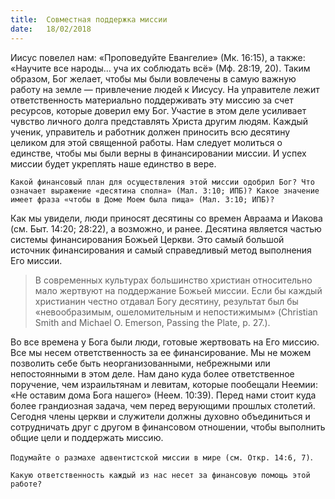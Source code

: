 ```yaml
---
title:  Совместная поддержка миссии
date:   18/02/2018
---
```


Иисус повелел нам: «Проповедуйте Евангелие» (Мк. 16:15), а также: «Научите все народы… уча их соблюдать всё» (Мф. 28:19, 20). Таким образом, Бог желает, чтобы мы были вовлечены в самую важную работу на земле — привлечение людей к Иисусу. На управителе лежит ответственность материально поддерживать эту миссию за счет ресурсов, которые доверил ему Бог. Участие в этом деле усиливает чувство личного долга представлять Христа другим людям. Каждый ученик, управитель и работник должен приносить всю десятину целиком для этой священной работы. Нам следует молиться о единстве, чтобы мы были верны в финансировании миссии. И успех миссии будет укреплять наше единство в вере.

`Какой финансовый план для осуществления этой миссии одобрил Бог? Что означает выражение «десятина сполна» (Мал. 3:10; ИПБ)? Какое значение имеет фраза «чтобы в Доме Моем была пища» (Мал. 3:10; ИПБ)?`

Как мы увидели, люди приносят десятины со времен Авраама и Иакова (см. Быт. 14:20; 28:22), а возможно, и ранее. Десятина является частью системы финансирования Божьей Церкви. Это самый большой источник финансирования и самый справедливый метод выполнения Его миссии.

> В современных культурах большинство христиан относительно мало жертвуют на поддержание Божьей миссии. Если бы каждый христианин честно отдавал Богу десятину, результат был бы «невообразимым, ошеломительным и непостижимым» 
(Christian Smith and Michael O. Emerson, Passing the Plate, p. 27.).

Во все времена у Бога были люди, готовые жертвовать на Его миссию. Все мы несем ответственность за ее финансирование. Мы не можем позволить себе быть неорганизованными, небрежными или непостоянными в этом деле. Нам дано куда более ответственное поручение, чем израильтянам и левитам, которые пообещали Неемии: «Не оставим дома Бога нашего» (Неем. 10:39). Перед нами стоит куда более грандиозная задача, чем перед верующими прошлых столетий. Сегодня члены церкви и служители должны духовно объединиться и сотрудничать друг с другом в финансовом отношении, чтобы выполнить общие цели и поддержать миссию.

`Подумайте о размахе адвентистской миссии в мире (см. Откр. 14:6, 7)`. 

`Какую ответственность каждый из нас несет за финансовую помощь этой работе?`
